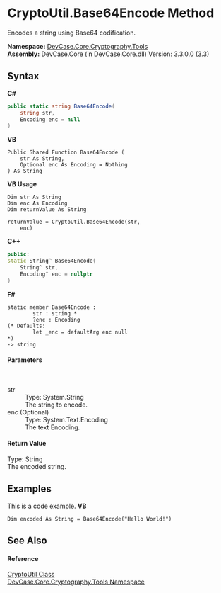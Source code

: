 # CryptoUtil.Base64Encode Method 
 

Encodes a string using Base64 codification.

**Namespace:**&nbsp;<a href="N_DevCase_Core_Cryptography_Tools">DevCase.Core.Cryptography.Tools</a><br />**Assembly:**&nbsp;DevCase.Core (in DevCase.Core.dll) Version: 3.3.0.0 (3.3)

## Syntax

**C#**<br />
``` C#
public static string Base64Encode(
	string str,
	Encoding enc = null
)
```

**VB**<br />
``` VB
Public Shared Function Base64Encode ( 
	str As String,
	Optional enc As Encoding = Nothing
) As String
```

**VB Usage**<br />
``` VB Usage
Dim str As String
Dim enc As Encoding
Dim returnValue As String

returnValue = CryptoUtil.Base64Encode(str, 
	enc)
```

**C++**<br />
``` C++
public:
static String^ Base64Encode(
	String^ str, 
	Encoding^ enc = nullptr
)
```

**F#**<br />
``` F#
static member Base64Encode : 
        str : string * 
        ?enc : Encoding 
(* Defaults:
        let _enc = defaultArg enc null
*)
-> string 

```


#### Parameters
&nbsp;<dl><dt>str</dt><dd>Type: System.String<br />The string to encode.</dd><dt>enc (Optional)</dt><dd>Type: System.Text.Encoding<br />The text Encoding.</dd></dl>

#### Return Value
Type: String<br />The encoded string.

## Examples
This is a code example. 
**VB**<br />
``` VB
Dim encoded As String = Base64Encode("Hello World!")
```


## See Also


#### Reference
<a href="T_DevCase_Core_Cryptography_Tools_CryptoUtil">CryptoUtil Class</a><br /><a href="N_DevCase_Core_Cryptography_Tools">DevCase.Core.Cryptography.Tools Namespace</a><br />